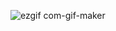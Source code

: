 ![ezgif com-gif-maker](https://user-images.githubusercontent.com/31929901/117537435-7b9ccd00-b009-11eb-843e-141837da346c.gif)
